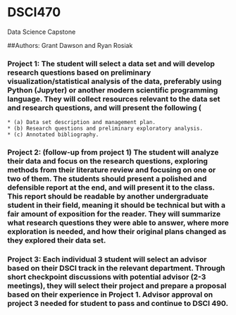 # DSCI470
Data Science Capstone

##Authors: Grant Dawson and Ryan Rosiak

#### 
###    Project 1: The student will select a data set and will develop research questions based on preliminary visualization/statistical analysis of the data, preferably using Python (Jupyter) or another modern scientific programming language. They will collect resources relevant to the data set and research questions, and will present the following (
    * (a) Data set description and management plan. 
    * (b) Research questions and preliminary exploratory analysis. 
    * (c) Annotated bibliography.
###    Project 2: (follow-up from project 1) The student will analyze their data and focus on the research questions, exploring methods from their literature review and focusing on one or two of them. The students should present a polished and defensible report at the end, and will present it to the class. This report should be readable by another undergraduate student in their field, meaning it should be technical but with a fair amount of exposition for the reader. They will summarize what research questions they were able to answer, where more exploration is needed, and how their original plans changed as they explored their data set.
###    Project 3: Each individual 3 student will select an advisor based on their DSCI track in the relevant department. Through short checkpoint discussions with potential advisor (2-3 meetings), they will select their project and prepare a proposal based on their experience in Project 1. Advisor approval on project 3 needed for student to pass and continue to DSCI 490.

